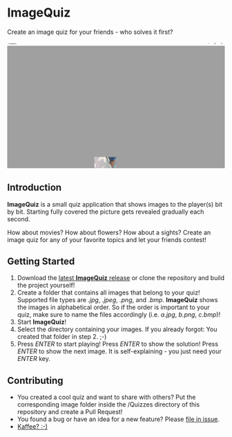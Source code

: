 # ImageQuiz

Create an image quiz for your friends - who solves it first?

![](ImageQuiz.gif)

## Introduction

**ImageQuiz** is a small quiz application that shows images to the player(s) bit by bit. Starting fully covered the picture gets revealed gradually each second. 

How about movies? How about flowers? How about a sights? Create an image quiz for any of your favorite topics and let your friends contest!

## Getting Started

1. Download the [latest **ImageQuiz** release](https://github.com/selmaohneh/ImageQuiz/releases) or clone the repository and build the project yourself!
2. Create a folder that contains all images that belong to your quiz! Supported file types are *.jpg*, *.jpeg*, *.png*, and *.bmp*. **ImageQuiz** shows the images in alphabetical order. So if the order is important to your quiz, make sure to name the files accordingly (i.e. *a.jpg*, *b.png*, *c.bmp*)!
3. Start **ImageQuiz**!
4. Select the directory containing your images. If you already forgot: You created that folder in step 2. ;-)
5. Press *ENTER* to start playing! Press *ENTER* to show the solution! Press *ENTER* to show the next image. It is self-explaining - you just need your *ENTER* key.

## Contributing

* You created a cool quiz and want to share with others? Put the corresponding image folder inside the /Quizzes directory of this repository and create a Pull Request!
* You found a bug or have an idea for a new feature? Please [file in issue](https://github.com/selmaohneh/ImageQuiz/issues).
* [Kaffee? :-)](https://www.buymeacoffee.com/SaMAsU1N6)
